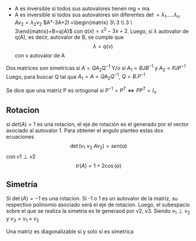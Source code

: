 - A es inversible si todos sus autovalores tienen mg = ma
- A es inversible si todos sus autovalores sin diferentes
$\det= \lambda_{1}.\dots.\lambda_{n}$
$Av_2=\lambda_2 v_2$
$A²-3A+2I =\begin{matrix} 3\  3  \\ 3 \ 3\end{matrix}=B=q(A)$  con $q(x) =x^2-3x+2$.
Luego, si $\lambda$ autovalor de q(A), es decir, autovalor de B, se cumple que
$$\lambda=q(v)$$con v autovalor de A

Dos matrices son simetricas si $A = Q A_{2} Q^{-1}$ Y/o 
si $A_{1} = BJB^{-1}$ y $A_{2} = PJP^{-1}$ 
Luego, para buscar Q tal que $A_1 = A = Q A_{2} Q^{-1}$, $Q=B.P^{-1}$

Se dice que una matriz P es ortogonal si $P^{-1} =P^T \iff P P^T = I_n$
## Rotacion
si $det(A)=1$ es una rotacion, el eje de rotación es el generado por el vector asociado al autovalor 1. 
Para obtener el angulo planteo estas dos ecuaciones
$$\det(v_{1} \ v_{2} \ Av_{2})=sen(\alpha)$$
con $v1 \perp v2$
$$tr(A)=1+2\cos(\alpha)$$
## Simetría
Si $\det(A)=-1$ es una rotacion. Si -1 o 1 es un autovalor de la matriz, su respectivo polinomio asociado será el eje de rotacion. Luego, el subespacio sobre el que se realiza la simetria es te generaod por v2, v3. Siendo $v_{1}\perp v_2$ y $v_3=v_1 \times v_2$



Una matriz es diagonalizable si y solo si es simetrica